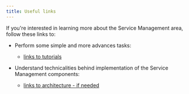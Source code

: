 ```yaml
---
title: Useful links
---
```


If you're interested in learning more about the Service Management area, follow these links to:

- Perform some simple and more advances tasks:
  - [links to tutorials](../../../03-tutorials/service-management/)

- Understand technicalities behind implementation of the Service Management components:
  - [links to architecture - if needed](../../../05-technical-reference/03-architecture/)
